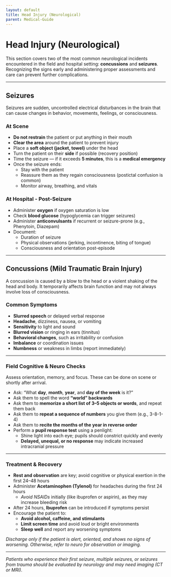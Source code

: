 ```yaml
---
layout: default
title: Head Injury (Neurological)
parent: Medical-Guide
---
```


# Head Injury (Neurological)

This section covers two of the most common neurological incidents encountered in the field and hospital setting: **concussions** and **seizures**. Recognizing the signs early and administering proper assessments and care can prevent further complications.

---

## Seizures

Seizures are sudden, uncontrolled electrical disturbances in the brain that can cause changes in behavior, movements, feelings, or consciousness.

### At Scene

- **Do not restrain** the patient or put anything in their mouth
- **Clear the area** around the patient to prevent injury
- Place a **soft object (jacket, towel)** under the head
- Turn the patient on their **side** if possible (recovery position)
- Time the seizure — if it exceeds **5 minutes**, this is a **medical emergency**
- Once the seizure ends:
  - Stay with the patient
  - Reassure them as they regain consciousness (postictal confusion is common)
  - Monitor airway, breathing, and vitals

### At Hospital - Post-Seizure

- Administer **oxygen** if oxygen saturation is low
- Check **blood glucose** (hypoglycemia can trigger seizures)
- Administer **anticonvulsants** if recurrent or seizure-prone (e.g., Phenytoin, Diazepam)
- Document:
  - Duration of seizure
  - Physical observations (jerking, incontinence, biting of tongue)
  - Consciousness and orientation post-episode

---

## Concussions (Mild Traumatic Brain Injury)

A concussion is caused by a blow to the head or a violent shaking of the head and body. It temporarily affects brain function and may not always involve loss of consciousness.

### Common Symptoms
- **Slurred speech** or delayed verbal response  
- **Headache**, dizziness, nausea, or vomiting  
- **Sensitivity** to light and sound  
- **Blurred vision** or ringing in ears (tinnitus)  
- **Behavioral changes**, such as irritability or confusion  
- **Imbalance** or coordination issues  
- **Numbness** or weakness in limbs (report immediately)  

---

### Field Cognitive & Neuro Checks

Assess orientation, memory, and focus. These can be done on scene or shortly after arrival.

- Ask: “What **day**, **month**, **year**, and **day of the week** is it?”
- Ask them to spell the word **“world” backwards**
- Ask them to **memorize a short list of 3–5 objects or words**, and repeat them back
- Ask them to **repeat a sequence of numbers** you give them (e.g., 3-8-1-4)
- Ask them to **recite the months of the year in reverse order**
- Perform a **pupil response test** using a penlight:
  - Shine light into each eye; pupils should constrict quickly and evenly
  - **Delayed, unequal, or no response** may indicate increased intracranial pressure

---

### Treatment & Recovery

- **Rest and observation** are key; avoid cognitive or physical exertion in the first 24–48 hours
- Administer **Acetaminophen (Tylenol)** for headaches during the first 24 hours  
  - *Avoid NSAIDs* initially (like ibuprofen or aspirin), as they may increase bleeding risk
- After 24 hours, **Ibuprofen** can be introduced if symptoms persist
- Encourage the patient to:
  - **Avoid alcohol, caffeine, and stimulants**
  - **Limit screen time** and avoid loud or bright environments
  - **Sleep well** and report any worsening symptoms

*Discharge only if the patient is alert, oriented, and shows no signs of worsening. Otherwise, refer to neuro for observation or imaging.*

---

*Patients who experience their first seizure, multiple seizures, or seizures from trauma should be evaluated by neurology and may need imaging (CT or MRI).*
